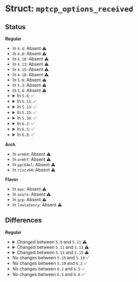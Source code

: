 # Struct: <code>mptcp_options_received</code>

## Status
<b>Regular</b>
<ul>
<li>
In <code>4.4</code>: Absent ⚠️
</li>
<li>
In <code>4.8</code>: Absent ⚠️
</li>
<li>
In <code>4.10</code>: Absent ⚠️
</li>
<li>
In <code>4.13</code>: Absent ⚠️
</li>
<li>
In <code>4.15</code>: Absent ⚠️
</li>
<li>
In <code>4.18</code>: Absent ⚠️
</li>
<li>
In <code>5.0</code>: Absent ⚠️
</li>
<li>
In <code>5.3</code>: Absent ⚠️
</li>
<li>
In <code>5.4</code>: Absent ⚠️
</li>
<li>
<details>
<summary>In <code>5.8</code>: ✅</summary>

```c
struct mptcp_options_received {
    u64 sndr_key;
    u64 rcvr_key;
    u64 data_ack;
    u64 data_seq;
    u32 subflow_seq;
    u16 data_len;
    u16 mp_capable;
    u16 mp_join;
    u16 dss;
    u16 add_addr;
    u16 rm_addr;
    u16 family;
    u16 echo;
    u16 backup;
    u32 token;
    u32 nonce;
    u64 thmac;
    u8 hmac[20];
    u8 join_id;
    u8 use_map;
    u8 dsn64;
    u8 data_fin;
    u8 use_ack;
    u8 ack64;
    u8 mpc_map;
    u8 __unused;
    u8 addr_id;
    u8 rm_id;
    struct in_addr addr;
    struct in6_addr addr6;
    u64 ahmac;
    u16 port;
};
```
</details>
</li>
<li>
<details>
<summary>In <code>5.11</code>: ✅</summary>

```c
struct mptcp_options_received {
    u64 sndr_key;
    u64 rcvr_key;
    u64 data_ack;
    u64 data_seq;
    u32 subflow_seq;
    u16 data_len;
    u16 mp_capable;
    u16 mp_join;
    u16 fastclose;
    u16 dss;
    u16 add_addr;
    u16 rm_addr;
    u16 family;
    u16 echo;
    u16 backup;
    u32 token;
    u32 nonce;
    u64 thmac;
    u8 hmac[20];
    u8 join_id;
    u8 use_map;
    u8 dsn64;
    u8 data_fin;
    u8 use_ack;
    u8 ack64;
    u8 mpc_map;
    u8 __unused;
    u8 addr_id;
    u8 rm_id;
    struct in_addr addr;
    struct in6_addr addr6;
    u64 ahmac;
    u16 port;
};
```
</details>
</li>
<li>
<details>
<summary>In <code>5.13</code>: ✅</summary>

```c
struct mptcp_options_received {
    u64 sndr_key;
    u64 rcvr_key;
    u64 data_ack;
    u64 data_seq;
    u32 subflow_seq;
    u16 data_len;
    u16 mp_capable;
    u16 mp_join;
    u16 fastclose;
    u16 reset;
    u16 dss;
    u16 add_addr;
    u16 rm_addr;
    u16 mp_prio;
    u16 echo;
    u16 backup;
    u32 token;
    u32 nonce;
    u64 thmac;
    u8 hmac[20];
    u8 join_id;
    u8 use_map;
    u8 dsn64;
    u8 data_fin;
    u8 use_ack;
    u8 ack64;
    u8 mpc_map;
    u8 __unused;
    struct mptcp_addr_info addr;
    struct mptcp_rm_list rm_list;
    u64 ahmac;
    u8 reset_reason;
    u8 reset_transient;
};
```
</details>
</li>
<li>
<details>
<summary>In <code>5.15</code>: ✅</summary>

```c
struct mptcp_options_received {
    u64 sndr_key;
    u64 rcvr_key;
    u64 data_ack;
    u64 data_seq;
    u32 subflow_seq;
    u16 data_len;
    __sum16 csum;
    u16 suboptions;
    u32 token;
    u32 nonce;
    u16 use_map;
    u16 dsn64;
    u16 data_fin;
    u16 use_ack;
    u16 ack64;
    u16 mpc_map;
    u16 reset_reason;
    u16 reset_transient;
    u16 echo;
    u16 backup;
    u16 deny_join_id0;
    u16 __unused;
    u8 join_id;
    u64 thmac;
    u8 hmac[20];
    struct mptcp_addr_info addr;
    struct mptcp_rm_list rm_list;
    u64 ahmac;
    u64 fail_seq;
};
```
</details>
</li>
<li>
<details>
<summary>In <code>5.19</code>: ✅</summary>

```c
struct mptcp_options_received {
    u64 sndr_key;
    u64 rcvr_key;
    u64 data_ack;
    u64 data_seq;
    u32 subflow_seq;
    u16 data_len;
    __sum16 csum;
    u16 suboptions;
    u32 token;
    u32 nonce;
    u16 use_map;
    u16 dsn64;
    u16 data_fin;
    u16 use_ack;
    u16 ack64;
    u16 mpc_map;
    u16 reset_reason;
    u16 reset_transient;
    u16 echo;
    u16 backup;
    u16 deny_join_id0;
    u16 __unused;
    u8 join_id;
    u64 thmac;
    u8 hmac[20];
    struct mptcp_addr_info addr;
    struct mptcp_rm_list rm_list;
    u64 ahmac;
    u64 fail_seq;
};
```
</details>
</li>
<li>
<details>
<summary>In <code>6.2</code>: ✅</summary>

```c
struct mptcp_options_received {
    u64 sndr_key;
    u64 rcvr_key;
    u64 data_ack;
    u64 data_seq;
    u32 subflow_seq;
    u16 data_len;
    __sum16 csum;
    u16 suboptions;
    u32 token;
    u32 nonce;
    u16 use_map;
    u16 dsn64;
    u16 data_fin;
    u16 use_ack;
    u16 ack64;
    u16 mpc_map;
    u16 reset_reason;
    u16 reset_transient;
    u16 echo;
    u16 backup;
    u16 deny_join_id0;
    u16 __unused;
    u8 join_id;
    u64 thmac;
    u8 hmac[20];
    struct mptcp_addr_info addr;
    struct mptcp_rm_list rm_list;
    u64 ahmac;
    u64 fail_seq;
};
```
</details>
</li>
<li>
<details>
<summary>In <code>6.5</code>: ✅</summary>

```c
struct mptcp_options_received {
    u64 sndr_key;
    u64 rcvr_key;
    u64 data_ack;
    u64 data_seq;
    u32 subflow_seq;
    u16 data_len;
    __sum16 csum;
    u16 suboptions;
    u32 token;
    u32 nonce;
    u16 use_map;
    u16 dsn64;
    u16 data_fin;
    u16 use_ack;
    u16 ack64;
    u16 mpc_map;
    u16 reset_reason;
    u16 reset_transient;
    u16 echo;
    u16 backup;
    u16 deny_join_id0;
    u16 __unused;
    u8 join_id;
    u64 thmac;
    u8 hmac[20];
    struct mptcp_addr_info addr;
    struct mptcp_rm_list rm_list;
    u64 ahmac;
    u64 fail_seq;
};
```
</details>
</li>
<li>
<details>
<summary>In <code>6.8</code>: ✅</summary>

```c
struct mptcp_options_received {
    u64 sndr_key;
    u64 rcvr_key;
    u64 data_ack;
    u64 data_seq;
    u32 subflow_seq;
    u16 data_len;
    __sum16 csum;
    u16 suboptions;
    u32 token;
    u32 nonce;
    u16 use_map;
    u16 dsn64;
    u16 data_fin;
    u16 use_ack;
    u16 ack64;
    u16 mpc_map;
    u16 reset_reason;
    u16 reset_transient;
    u16 echo;
    u16 backup;
    u16 deny_join_id0;
    u16 __unused;
    u8 join_id;
    u64 thmac;
    u8 hmac[20];
    struct mptcp_addr_info addr;
    struct mptcp_rm_list rm_list;
    u64 ahmac;
    u64 fail_seq;
};
```
</details>
</li>
</ul>
<b>Arch</b>
<ul>
<li>
In <code>arm64</code>: Absent ⚠️
</li>
<li>
In <code>armhf</code>: Absent ⚠️
</li>
<li>
In <code>ppc64el</code>: Absent ⚠️
</li>
<li>
In <code>riscv64</code>: Absent ⚠️
</li>
</ul>
<b>Flavor</b>
<ul>
<li>
In <code>aws</code>: Absent ⚠️
</li>
<li>
In <code>azure</code>: Absent ⚠️
</li>
<li>
In <code>gcp</code>: Absent ⚠️
</li>
<li>
In <code>lowlatency</code>: Absent ⚠️
</li>
</ul>

## Differences
<b>Regular</b>
<ul>
<li>
<details>
<summary>Changed between <code>5.8</code> and <code>5.11</code> ⚠️</summary>
<ul>
<li>
<b>Field added. </b>
<code>u16 fastclose</code>
</li>
</ul>
</details>
</li>
<li>
<details>
<summary>Changed between <code>5.11</code> and <code>5.13</code> ⚠️</summary>
<ul>
<li>
<b>Field added. </b>
<code>u16 reset</code>
</li>
<li>
<b>Field added. </b>
<code>u16 mp_prio</code>
</li>
<li>
<b>Field added. </b>
<code>struct mptcp_rm_list rm_list</code>
</li>
<li>
<b>Field added. </b>
<code>u8 reset_reason</code>
</li>
<li>
<b>Field added. </b>
<code>u8 reset_transient</code>
</li>
<li>
<b>Field removed. </b>
<code>u16 family</code>
</li>
<li>
<b>Field removed. </b>
<code>u8 addr_id</code>
</li>
<li>
<b>Field removed. </b>
<code>u8 rm_id</code>
</li>
<li>
<b>Field removed. </b>
<code>struct in6_addr addr6</code>
</li>
<li>
<b>Field removed. </b>
<code>u16 port</code>
</li>
<li>
<b>Field type changed. </b>
<code>struct in_addr addr</code> ➡️ <code>struct mptcp_addr_info addr</code>
</li>
</ul>
</details>
</li>
<li>
<details>
<summary>Changed between <code>5.13</code> and <code>5.15</code> ⚠️</summary>
<ul>
<li>
<b>Field added. </b>
<code>__sum16 csum</code>
</li>
<li>
<b>Field added. </b>
<code>u16 suboptions</code>
</li>
<li>
<b>Field added. </b>
<code>u16 deny_join_id0</code>
</li>
<li>
<b>Field added. </b>
<code>u64 fail_seq</code>
</li>
<li>
<b>Field removed. </b>
<code>u16 mp_capable</code>
</li>
<li>
<b>Field removed. </b>
<code>u16 mp_join</code>
</li>
<li>
<b>Field removed. </b>
<code>u16 fastclose</code>
</li>
<li>
<b>Field removed. </b>
<code>u16 reset</code>
</li>
<li>
<b>Field removed. </b>
<code>u16 dss</code>
</li>
<li>
<b>Field removed. </b>
<code>u16 add_addr</code>
</li>
<li>
<b>Field removed. </b>
<code>u16 rm_addr</code>
</li>
<li>
<b>Field removed. </b>
<code>u16 mp_prio</code>
</li>
<li>
<b>Field type changed. </b>
<code>u8 use_map</code> ➡️ <code>u16 use_map</code>
</li>
<li>
<b>Field type changed. </b>
<code>u8 dsn64</code> ➡️ <code>u16 dsn64</code>
</li>
<li>
<b>Field type changed. </b>
<code>u8 data_fin</code> ➡️ <code>u16 data_fin</code>
</li>
<li>
<b>Field type changed. </b>
<code>u8 use_ack</code> ➡️ <code>u16 use_ack</code>
</li>
<li>
<b>Field type changed. </b>
<code>u8 ack64</code> ➡️ <code>u16 ack64</code>
</li>
<li>
<b>Field type changed. </b>
<code>u8 mpc_map</code> ➡️ <code>u16 mpc_map</code>
</li>
<li>
<b>Field type changed. </b>
<code>u8 __unused</code> ➡️ <code>u16 __unused</code>
</li>
<li>
<b>Field type changed. </b>
<code>u8 reset_reason</code> ➡️ <code>u16 reset_reason</code>
</li>
<li>
<b>Field type changed. </b>
<code>u8 reset_transient</code> ➡️ <code>u16 reset_transient</code>
</li>
</ul>
</details>
</li>
<li>
No changes between <code>5.15</code> and <code>5.19</code> ✅
</li>
<li>
No changes between <code>5.19</code> and <code>6.2</code> ✅
</li>
<li>
No changes between <code>6.2</code> and <code>6.5</code> ✅
</li>
<li>
No changes between <code>6.5</code> and <code>6.8</code> ✅
</li>
</ul>
